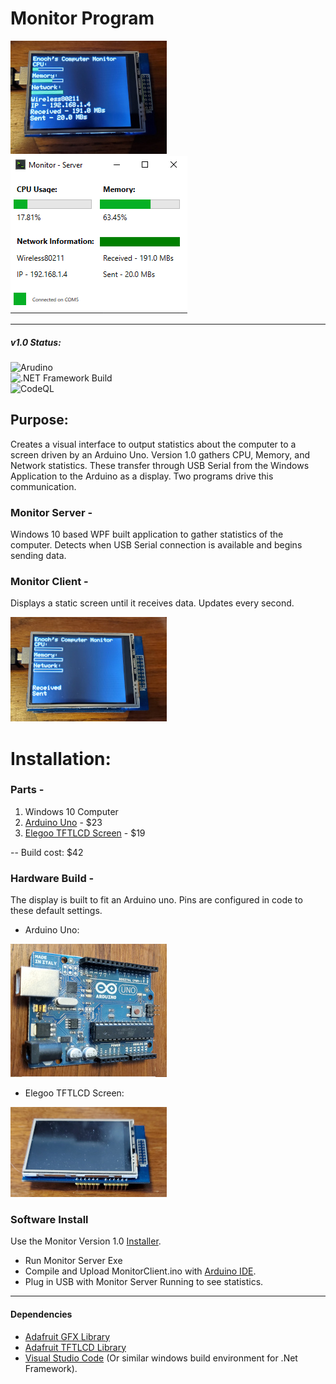 # Monitor Program
![client](./docs/screen_data.jpg) ![server](./docs/monitor.png)

---
##### v1.0 Status:
![Arudino](https://github.com/zskelton/Monitor/workflows/Arudino/badge.svg) <br />
![.NET Framework Build](https://github.com/zskelton/Monitor/workflows/.NET%20Framework%20Build/badge.svg) <br />
![CodeQL](https://github.com/zskelton/Monitor/workflows/CodeQL/badge.svg)


## Purpose:
Creates a visual interface to output statistics about the computer to a screen driven by an Arduino Uno. Version 1.0 gathers CPU, Memory, and Network statistics. These transfer through USB Serial from the Windows Application to the Arduino as a display. Two programs drive this communication.

### Monitor Server -
Windows 10 based WPF built application to gather statistics of the computer. Detects when USB Serial connection is available and begins sending data.

### Monitor Client -
Displays a static screen until it receives data. Updates every second.

![client_blank](./docs/screen_nodata.jpg?raw=true)

# Installation:

### Parts -
1. Windows 10 Computer
2. [Arduino Uno](https://store.arduino.cc/usa/arduino-uno-rev3) - $23
3. [Elegoo TFTLCD Screen](https://www.elegoo.com/products/elegoo-2-8-inches-tft-touch-screen) - $19

-- Build cost: $42

### Hardware Build -
The display is built to fit an Arduino uno. Pins are configured in code to these default settings.

- Arduino Uno:

![uno](./docs/uno.jpg)

- Elegoo TFTLCD Screen:

![alt text](./docs/tftlcd.jpg?raw=true)


### Software Install
Use the Monitor Version 1.0 [Installer](https://github.com/zskelton/Monitor/releases/download/1.0/MonitorInstaller.msi).
- Run Monitor Server Exe
- Compile and Upload MonitorClient.ino with [Arduino IDE](https://www.arduino.cc/en/software).
- Plug in USB with Monitor Server Running to see statistics.

---
#### Dependencies
- [Adafruit GFX Library](https://learn.adafruit.com/adafruit-gfx-graphics-library)
- [Adafruit TFTLCD Library](https://github.com/adafruit/TFTLCD-Library)
- [Visual Studio Code](https://visualstudio.microsoft.com/downloads/) (Or similar windows build environment for .Net Framework).
